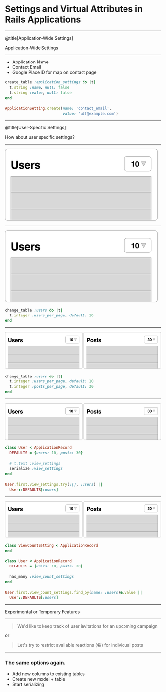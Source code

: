 # Settings and Virtual Attributes in Rails Applications

---

@title[Application-Wide Settings]

Application-Wide Settings

---

* Application Name
* Contact Email
* Google Place ID for map on contact page

```ruby
create_table :application_settings do |t|
  t.string :name, null: false
  t.string :value, null: false
end

ApplicationSetting.create(name: 'contact_email', 
                          value: 'ulf@example.com')
```

---

@title[User-Specific Settings]

How about user specific settings?

---

![](assets/images/user-list.png)

---

![](assets/images/user-list.png)

```ruby
change_table :users do |t|
  t.integer :users_per_page, default: 10
end
```

---

![](assets/images/sa-lists.png)

```ruby
change_table :users do |t|
  t.integer :users_per_page, default: 10
  t.integer :posts_per_page, default: 30
end
```

---

![](assets/images/sa-lists.png)

```ruby
class User < ApplicationRecord
  DEFAULTS = {users: 10, posts: 30}

  # t.text :view_settings
  serialize :view_settings
end

User.first.view_settings.try(:[], :users) || 
  User::DEFAULTS[:users]
```

---

![](assets/images/sa-lists.png)

```ruby
class ViewCountSetting < ApplicationRecord
end

class User < ApplicationRecord
  DEFAULTS = {users: 10, posts: 30}

  has_many :view_count_settings
end

User.first.view_count_settings.find_by(name: :users)&.value || 
  User::DEFAULTS[:users]
```

---

Experimental or Temporary Features

---

> We'd like to keep track of user invitations for an upcoming campaign

or 

> Let's try to restrict available reactions (😀) for individual posts 

---

### The same options again.

* Add new columns to existing tables
* Create new model + table
* Start serializing
